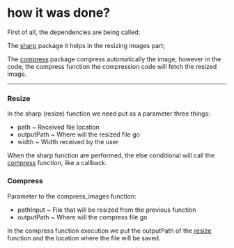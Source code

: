 # how it was done?
 First of all, the dependencies are being called:

The [sharp](https://sharp.pixelplumbing.com/install) package it helps in the resizing images part;

The [compress](https://www.npmjs.com/package/compress-images) package compress automatically the image, 
however in the code, the compress function the compression code will fetch the resized image.

---

### Resize

In the sharp (resize) function we need put as a parameter three things:
 - path ~ Received file location
 - outputPath ~ Where will the resized file go
 - width ~ Width received by the user

When the sharp function are performed, the else conditional will call the [compress](https://www.npmjs.com/package/compress-images) function, like a 
callback. 

### Compress

Parameter to the compress_images function:
 - pathInput ~ File that will be resized from the previous function
 - outputPath ~ Where will the compress file go
 
 In the compress function execution we put the outputPath of the [resize](https://sharp.pixelplumbing.com/install) function and the 
 location where the file will be saved.





